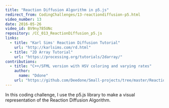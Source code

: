 ```yaml
---
title: "Reaction Diffusion Algorithm in p5.js"
redirect_from: CodingChallenges/13-reactiondiffusion-p5.html
video_number: 13
date: 2016-05-26
video_id: BV9ny785UNc
repository: /CC_013_ReactionDiffusion_p5.js
links:
  - title: "Karl Sims' Reaction Diffusion Tutorial"
    url: "http://karlsims.com/rd.html"
  - title: "2D Array Tutorial"
    url: "https://processing.org/tutorials/2darray/"
contributions:
  - title: "C++/SFML version with HSV coloring and varying rates"
    author:
      name: "Ddone"
    url: "https://github.com/Deedone/Small-projects/tree/master/Reaction-diffusion"
---
```


In this coding challenge, I use the p5.js library to make a visual representation of the Reaction Diffusion Algorithm.
